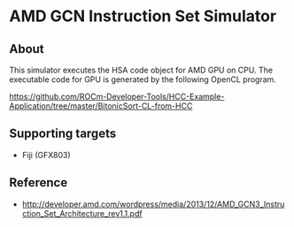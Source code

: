 # AMD GCN Instruction Set Simulator
## About
This simulator executes the HSA code object for AMD GPU on CPU. The executable code for GPU is generated by the following OpenCL program.

https://github.com/ROCm-Developer-Tools/HCC-Example-Application/tree/master/BitonicSort-CL-from-HCC

## Supporting targets
* Fiji (GFX803)

## Reference
* http://developer.amd.com/wordpress/media/2013/12/AMD_GCN3_Instruction_Set_Architecture_rev1.1.pdf
